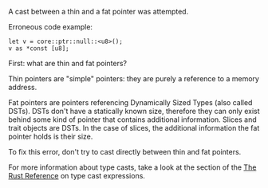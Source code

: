 A cast between a thin and a fat pointer was attempted.

Erroneous code example:

```compile_fail,E0607
let v = core::ptr::null::<u8>();
v as *const [u8];
```

First: what are thin and fat pointers?

Thin pointers are "simple" pointers: they are purely a reference to a memory
address.

Fat pointers are pointers referencing Dynamically Sized Types (also called
DSTs). DSTs don't have a statically known size, therefore they can only exist
behind some kind of pointer that contains additional information. Slices and
trait objects are DSTs. In the case of slices, the additional information the
fat pointer holds is their size.

To fix this error, don't try to cast directly between thin and fat pointers.

For more information about type casts, take a look at the section of the
[The Rust Reference][1] on type cast expressions.

[1]: https://doc.rust-lang.org/reference/expressions/operator-expr.html#type-cast-expressions
